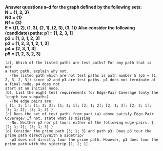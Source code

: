 **Answer questions a–d for the graph defined by the following sets:<br>
N = {1, 2, 3}<br>
N0
= {1}<br>
Nf
= {3}<br>
E = {(1, 2), (1, 3), (2, 1), (2, 3), (3, 1)}
Also consider the following (candidate) paths:
p1 = [1, 2, 3, 1]<br>
p2 = [1, 3, 1, 2, 3]<br>
p3 = [1, 2, 3, 1, 2, 1, 3]<br>
p4 = [2, 3, 1, 3]<br>
p5 = [1, 2, 3, 2, 3]**

```
(a), Which of the listed paths are test paths? For any path that is not
a test path, explain why not.
  -The listed path which are not test paths is path number 5 (p5 = [1, 2, 3, 2, 3]) since p2 and p3 are test paths. p1 does not terminate at a final node. p4 does not
start at an initial node.
(b), List the eight test requirements for Edge-Pair Coverage (only the length two subpaths).  
  -The edge pairs are:
{ [1; 2; 1]; [1; 2; 3]; [1; 3; 1]; [2; 1; 2]; [2; 1; 3]; [2; 3; 1]; [3; 1; 2]; [3; 1; 3] }
(c) Does the set of test paths from part (a) above satisfy Edge-Pair Coverage? If not, state what is missing
  -No. Neither p2 nor p3 tours either of the following edge-pairs: { [2; 1; 2]; [3; 1; 3] }
(d) Consider the prime path [3; 1; 3] and path p3. Does p3 tour the prime path directly?With a sidetrip?  
  -p3 does not directly tour the prime path. However, p3 does tour the prime path with the sidetrip [1; 2; 1].
